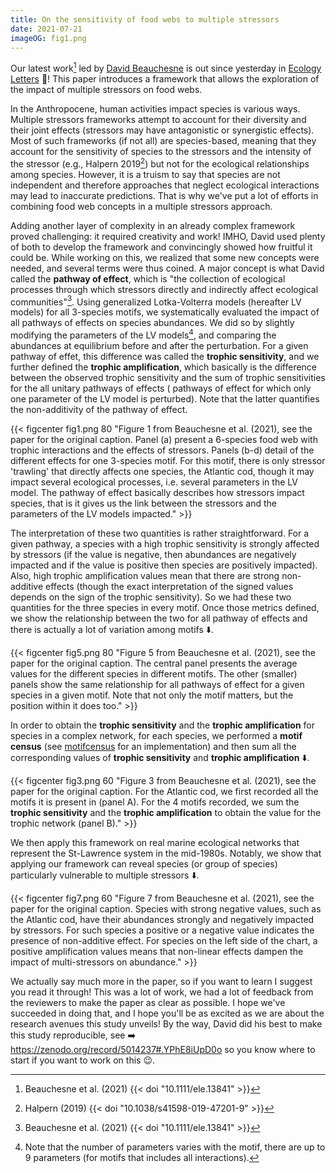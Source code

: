 ```yaml
---
title: On the sensitivity of food webs to multiple stressors
date: 2021-07-21
imageOG: fig1.png
---
```



Our latest work[^db] led by [David Beauchesne](https://www.researchgate.net/profile/David-Beauchesne) is out since yesterday in [Ecology Letters](https://onlinelibrary.wiley.com/doi/abs/10.1111/ele.13841?campaign=wolearlyview) :partying_face:! This paper introduces a framework that allows the exploration of the impact of multiple stressors on food webs.


In the Anthropocene, human activities impact species is various ways. Multiple
stressors frameworks attempt to account for their diversity and their joint
effects (stressors may have antagonistic or synergistic effects). Most of such
frameworks (if not all) are species-based, meaning that they account for the
sensitivity of species to the stressors and the intensity of the stressor (e.g.,
Halpern 2019[^hp]) but not for the ecological relationships among species.
However, it is a truism to say that species are not independent and therefore
approaches that neglect ecological interactions may lead to inaccurate
predictions. That is why we've put a lot of efforts in combining food web
concepts in a multiple stressors approach.

Adding another layer of complexity in an already complex framework proved
challenging: it required creativity and work! IMHO, David used plenty of both to
develop the framework and convincingly showed how fruitful it could be. While
working on this, we realized that some new concepts were needed, and several
terms were thus coined. A major concept is what David called the **pathway of
effect**, which is "the collection of ecological processes through which
stressors directly and indirectly affect ecological communities"[^db]. Using
generalized Lotka-Volterra models (hereafter LV models) for all 3-species
motifs, we systematically evaluated the impact of all pathways of effects on
species abundances. We did so by slightly modifying the parameters of the LV
models[^nb], and comparing the abundances at equilibrium before and after the
perturbation. For a given pathway of effet, this difference was called the
**trophic sensitivity**, and we further defined the **trophic amplification**,
which basically is the difference between the observed trophic sensitivity and
the sum of trophic sensitivities for the all unitary pathways of effects (
pathways of effect for which only one parameter of the LV model is perturbed).
Note that the latter quantifies the non-additivity of the pathway of effect.


{{< figcenter fig1.png 80 "Figure 1 from Beauchesne et al. (2021), see the paper for the original caption. Panel (a) present a 6-species food web with trophic interactions and the effects of stressors. Panels (b-d) detail of the different effects for one 3-species motif. For this motif, there is only stressor 'trawling' that directly affects one species, the Atlantic cod, though it may  impact several ecological processes, i.e. several parameters in the LV model. The pathway of effect basically describes how stressors impact species, that is it gives us the link between the stressors and the parameters of the LV models impacted."  >}}


The interpretation of these two quantities is rather straightforward. For a given pathway, a species with a high trophic sensitivity is strongly affected by
stressors (if the value is negative, then abundances are negatively impacted and if the value is positive then species are positively impacted). Also, high trophic amplification values mean that there are strong non-additive effects (though the exact interpretation of the signed values depends on the sign of the trophic sensitivity). So we had these two quantities for the three species in every motif. Once those metrics defined, we show the relationship between the two for all pathway of effects and there is actually a lot of variation among motifs :arrow_down:.


{{< figcenter fig5.png 80 "Figure 5 from Beauchesne et al. (2021), see the paper for the original caption. The central panel presents the average values for the different species in different motifs. The other (smaller) panels show the same relationship for all pathways of effect for a given species in a given motif. Note that not only the motif matters, but the position within it does too." >}}


In order to obtain the **trophic sensitivity** and the **trophic amplification**
for species in a complex network, for each species, we performed a **motif
census** (see [motifcensus](https://github.com/KevCaz/motifcensus) for an <i
class="fab fa-r-project" aria-hidden="true"></i> implementation) and then sum
all the corresponding values of **trophic sensitivity** and  **trophic
amplification** :arrow_down:.


{{< figcenter fig3.png 60 "Figure 3 from Beauchesne et al. (2021), see the paper for the original caption. For the Atlantic cod, we first recorded all the motifs it is present in (panel A). For the 4 motifs recorded, we sum the **trophic sensitivity** and the **trophic amplification** to obtain the value for the trophic network (panel B)." >}}


We then apply this framework on real marine ecological networks that represent the St-Lawrence system in the mid-1980s. Notably, we show that applying our framework can reveal species (or group of species) particularly vulnerable to multiple stressors :arrow_down:.


{{< figcenter fig7.png 60 "Figure 7 from Beauchesne et al. (2021), see the paper for the original caption. Species with strong negative values, such as the Atlantic cod, have their abundances strongly and negatively impacted by stressors. For such species a positive or a negative value indicates the presence of non-additive effect. For species on the left side of the chart, a positive amplification values means that non-linear effects dampen the impact of multi-stressors on abundance." >}}


We actually say much more in the paper, so if you want to learn I suggest you read it through! This was a lot of work, we had a lot of feedback from the reviewers to make the paper as clear as possible. I hope we've succeeded in doing that, and I hope you'll be as excited as we are about the research avenues this study unveils! By the way, David did his best to make this study reproducible, see :arrow_right: https://zenodo.org/record/5014237#.YPhE8iUpD0o so you know where to start if you want to work on this :wink:.




[^db]: Beauchesne et al. (2021) {{< doi "10.1111/ele.13841" >}}

[^hp]: Halpern (2019) {{< doi "10.1038/s41598-019-47201-9" >}}

[^nb]: Note that the number of parameters varies with the motif, there are up to 9 parameters (for motifs that includes all interactions).
